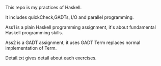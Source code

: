 This repo is my practices of Haskell.

It includes quickCheck,GADTs, I/O and parallel programming. 

Ass1 is a plain Haskell programming assignment, it's about fundamental 
Haskell programming skills.

Ass2 is a GADT assignment, it uses GADT Term replaces normal implementation of Term. 

Detail.txt gives detail about each exercises. 